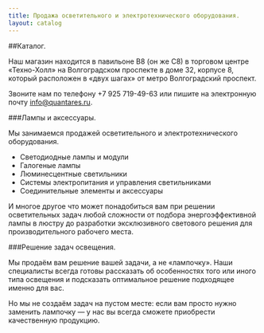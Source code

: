 ```yaml
---
title: Продажа осветительного и электротехнического оборудования.
layout: catalog
---
```


##Каталог.

Наш магазин находится в павильоне B8 (он же C8) в торговом центре «Техно-Холл» на Волгоградском проспекте в доме 32, корпусе 8, который расположен в «двух шагах» от метро Волгоградский проспект.

Звоните нам по телефону +7 925 719-49-63 или пишите на электронную почту [info@quantares.ru](mailto:info@quantares.ru).

###Лампы и аксессуары.

Мы занимаемся продажей осветительного и электротехнического оборудования.

+ Светодиодные лампы и модули
+ Галогеные лампы
+ Люминесцентные светильники
+ Системы электропитания и управления светильниками
+ Соединительные элементы и аксессуары

И многое другое что может понадобиться вам при решении осветительных задач любой сложности от подбора энергоэффективной лампы в люстру до разработки эксклюзивного светового решения для производительного рабочего места.

###Решение задач освещения.

Мы продаём вам решение вашей задачи, а не «лампочку». Наши специалисты всегда готовы рассказать об особенностях того или иного типа освещения и подсказать оптимальное решение подходящее именно для вас.

Но мы не создаём задач на пустом месте: если вам просто нужно заменить лампочку — у нас вы всегда сможете приобрести качественную продукцию.
